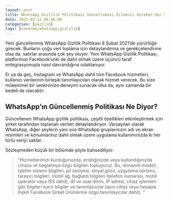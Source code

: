 ```yaml
---
layout: post
title: WhatsApp Gizlilik Politikası Güncellemesi Bilmeniz Gereken Her Şey Burada
date: 2021-01-12 08:46:00
categories: [yazilim]
tags: [coverme,whatsapp,gizlilik]
---
```


Yeni güncellenmiş WhatsApp Gizlilik Politikası 8 Şubat 2021’de yürürlüğe girecek. Bunların çoğu veri toplama için detaylandırma ve gerekçelendirme olsa da, satırlar arasında çok şey oluyor. Yeni WhatsApp Gizlilik Politikası, platformun Facebook’unki de dahil olmak üzere üçüncü taraf entegrasyonuyla nasıl davrandığına odaklanıyor.

Er ya da geç, Instagram ve WhatsApp dahil tüm Facebook hizmetleri, kullanıcı verilerinin birleşik tanımlayıcıları olarak hizmet verecek. Bu size mükemmel bir senkronize deneyim sunacak olsa da, aynı zamanda bir bedeli de olacaktır.

## WhatsApp’ın Güncellenmiş Politikası Ne Diyor?

Güncellenen WhatsApp gizlilik politikası, çeşitli özellikleri etkinleştirmek için şirket tarafından toplanan verileri detaylandırıyor. Varsayılan olarak WhatsApp, diğer şeylerin yanı sıra WhatsApp gruplarınızın adı ve ekran resimleri ve konumlarınız dahil olmak üzere uygulama kullanımınızda ki her türlü veriyi saklar.

Sözleşmeden küçük bir bölümde şöyle bahsediliyor:

> “Hizmetlerimizi kurduğunuzda, eriştiğinizde veya kullandığınızda cihaza ve bağlantıya özgü bilgileri topluyoruz. Bu, donanım modeli, işletim sistemi bilgileri, pil seviyesi, sinyal gücü, uygulama sürümü, tarayıcı bilgileri, mobil ağ, bağlantı bilgileri (telefon numarası, mobil operatör veya ISS dahil), dil ve saat dilimi, IP adresi, cihaz işlemleri gibi bilgileri içerir bilgiler ve tanımlayıcılar (aynı cihaz veya hesapla ilişkili Facebook Şirket Ürünlerine özgü tanımlayıcılar dahil). “